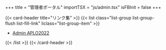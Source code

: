 +++
title = "管理者ポータル"
importTSX = "js/admin.tsx"
isFBInit = false
+++

{{< card-header title="リンク集" >}}
{{< list class="list-group list-group-flush list-fill-link" liclass="list-group-item" >}}

- [Admin APLO2022](/contest/admin-aplo2022/)

{{< /list >}}
{{< /card-header >}}

<div id="react"></div>
